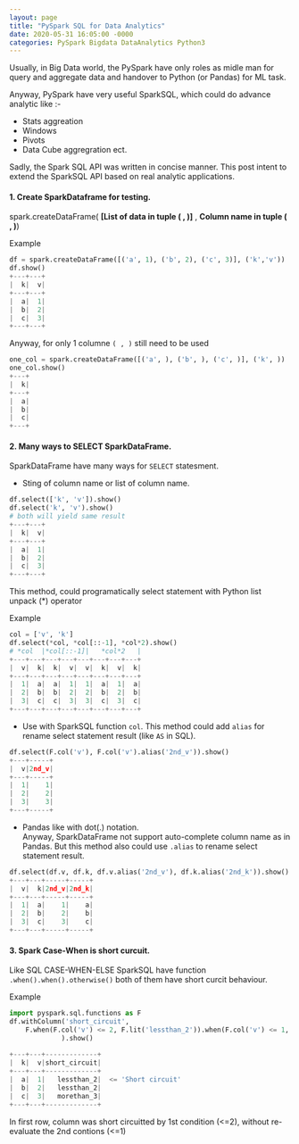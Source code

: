 ```yaml
---
layout: page
title: "PySpark SQL for Data Analytics"
date: 2020-05-31 16:05:00 -0000
categories: PySpark Bigdata DataAnalytics Python3
---
```


Usually, in Big Data world, the PySpark have only roles as midle man for query and aggregate data and handover to Python (or Pandas) for ML task.
    
Anyway, PySpark have very useful SparkSQL, which could do advance analytic like :- 

- Stats aggreation
- Windows
- Pivots
- Data Cube aggregration
ect.

Sadly, the Spark SQL API was written in concise manner. This post intent to extend the SparkSQL API based on real analytic applications.

#### 1. Create SparkDataframe for testing.

spark.createDataFrame( __[List of data in tuple ( , )]__  ,   __Column name in tuple ( , )__) 

Example

```python
df = spark.createDataFrame([('a', 1), ('b', 2), ('c', 3)], ('k','v'))
df.show()
+---+---+
|  k|  v|
+---+---+
|  a|  1|
|  b|  2|
|  c|  3|
+---+---+
```

Anyway, for only 1 columne `( , )` still need to be used

```python
one_col = spark.createDataFrame([('a', ), ('b', ), ('c', )], ('k', ))
one_col.show()
+---+
|  k|
+---+
|  a|
|  b|
|  c|
+---+
```

#### 2. Many ways to SELECT SparkDataFrame.

SparkDataFrame have many ways for `SELECT` statesment.

- Sting of column name or list of column name.  
```python
df.select(['k', 'v']).show()
df.select('k', 'v').show()
# both will yield same result
+---+---+
|  k|  v|
+---+---+
|  a|  1|
|  b|  2|
|  c|  3|
+---+---+
```

This method, could programatically select statement with Python list unpack (\*) operator

Example

```python
col = ['v', 'k']
df.select(*col, *col[::-1], *col*2).show()
# *col  |*col[::-1]|   *col*2   |
+---+---+---+---+---+---+---+---+
|  v|  k|  k|  v|  v|  k|  v|  k|
+---+---+---+---+---+---+---+---+
|  1|  a|  a|  1|  1|  a|  1|  a|
|  2|  b|  b|  2|  2|  b|  2|  b|
|  3|  c|  c|  3|  3|  c|  3|  c|
+---+---+---+---+---+---+---+---+
```
- Use with SparkSQL function `col`. This method could add `alias` for rename select statement result (like `AS` in SQL).  

```python
df.select(F.col('v'), F.col('v').alias('2nd_v')).show()
+---+-----+
|  v|2nd_v|
+---+-----+
|  1|    1|
|  2|    2|
|  3|    3|
+---+-----+
```

- Pandas like with dot(.) notation.  
Anyway, SparkDataFrame not support auto-complete column name as in Pandas. But this method also could use `.alias` to rename select statement result.

```python
df.select(df.v, df.k, df.v.alias('2nd_v'), df.k.alias('2nd_k')).show()
+---+---+-----+-----+
|  v|  k|2nd_v|2nd_k|
+---+---+-----+-----+
|  1|  a|    1|    a|
|  2|  b|    2|    b|
|  3|  c|    3|    c|
+---+---+-----+-----+
```


#### 3. Spark Case-When is short curcuit.

Like SQL CASE-WHEN-ELSE SparkSQL have function `.when().when().otherwise()` both of them have short curcit behaviour.  

Example

```python
import pyspark.sql.functions as F
df.withColumn('short_circuit', 
    F.when(F.col('v') <= 2, F.lit('lessthan_2')).when(F.col('v') <= 1, F.lit('lessthan_1')).otherwise('morethan_3')
             ).show()
             
+---+---+-------------+
|  k|  v|short_circuit|
+---+---+-------------+
|  a|  1|   lessthan_2|  <= 'Short circuit'
|  b|  2|   lessthan_2|
|  c|  3|   morethan_3|
+---+---+-------------+
```

In first row, column was short circuitted by 1st condition (<=2), without re-evaluate the 2nd contions (<=1)  
